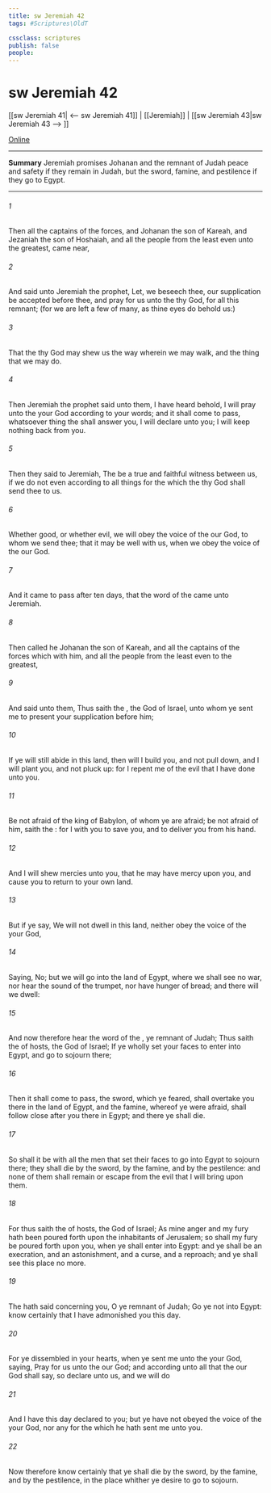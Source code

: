 ```yaml
---
title: sw Jeremiah 42
tags: #Scriptures\OldT

cssclass: scriptures
publish: false
people:
---
```


# sw Jeremiah 42
[[sw Jeremiah 41| <-- sw Jeremiah 41]] | [[Jeremiah]] | [[sw Jeremiah 43|sw Jeremiah 43 --> ]]

[Online](https://churchofjesuschrist.org/study/scriptures/ot/jer/42?lang=eng)

---
__Summary__
Jeremiah promises Johanan and the remnant of Judah peace and safety if they remain in Judah, but the sword, famine, and pestilence if they go to Egypt.

---
###### 1 
Then all the captains of the forces, and Johanan the son of Kareah, and Jezaniah the son of Hoshaiah, and all the people from the least even unto the greatest, came near,

###### 2 
And said unto Jeremiah the prophet, Let, we beseech thee, our supplication be accepted before thee, and pray for us unto the  thy God,  for all this remnant; (for we are left  a few of many, as thine eyes do behold us:)

###### 3 
That the  thy God may shew us the way wherein we may walk, and the thing that we may do.

###### 4 
Then Jeremiah the prophet said unto them, I have heard  behold, I will pray unto the  your God according to your words; and it shall come to pass,  whatsoever thing the  shall answer you, I will declare  unto you; I will keep nothing back from you.

###### 5 
Then they said to Jeremiah, The  be a true and faithful witness between us, if we do not even according to all things for the which the  thy God shall send thee to us.

###### 6 
Whether  good, or whether  evil, we will obey the voice of the  our God, to whom we send thee; that it may be well with us, when we obey the voice of the  our God.

###### 7 
And it came to pass after ten days, that the word of the  came unto Jeremiah.

###### 8 
Then called he Johanan the son of Kareah, and all the captains of the forces which  with him, and all the people from the least even to the greatest,

###### 9 
And said unto them, Thus saith the , the God of Israel, unto whom ye sent me to present your supplication before him;

###### 10 
If ye will still abide in this land, then will I build you, and not pull  down, and I will plant you, and not pluck  up: for I repent me of the evil that I have done unto you.

###### 11 
Be not afraid of the king of Babylon, of whom ye are afraid; be not afraid of him, saith the : for I  with you to save you, and to deliver you from his hand.

###### 12 
And I will shew mercies unto you, that he may have mercy upon you, and cause you to return to your own land.

###### 13 
But if ye say, We will not dwell in this land, neither obey the voice of the  your God,

###### 14 
Saying, No; but we will go into the land of Egypt, where we shall see no war, nor hear the sound of the trumpet, nor have hunger of bread; and there will we dwell:

###### 15 
And now therefore hear the word of the , ye remnant of Judah; Thus saith the  of hosts, the God of Israel; If ye wholly set your faces to enter into Egypt, and go to sojourn there;

###### 16 
Then it shall come to pass,  the sword, which ye feared, shall overtake you there in the land of Egypt, and the famine, whereof ye were afraid, shall follow close after you there in Egypt; and there ye shall die.

###### 17 
So shall it be with all the men that set their faces to go into Egypt to sojourn there; they shall die by the sword, by the famine, and by the pestilence: and none of them shall remain or escape from the evil that I will bring upon them.

###### 18 
For thus saith the  of hosts, the God of Israel; As mine anger and my fury hath been poured forth upon the inhabitants of Jerusalem; so shall my fury be poured forth upon you, when ye shall enter into Egypt: and ye shall be an execration, and an astonishment, and a curse, and a reproach; and ye shall see this place no more.

###### 19 
The  hath said concerning you, O ye remnant of Judah; Go ye not into Egypt: know certainly that I have admonished you this day.

###### 20 
For ye dissembled in your hearts, when ye sent me unto the  your God, saying, Pray for us unto the  our God; and according unto all that the  our God shall say, so declare unto us, and we will do 

###### 21 
And  I have this day declared  to you; but ye have not obeyed the voice of the  your God, nor any  for the which he hath sent me unto you.

###### 22 
Now therefore know certainly that ye shall die by the sword, by the famine, and by the pestilence, in the place whither ye desire to go  to sojourn.

